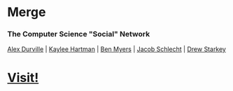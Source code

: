 # Merge

### The Computer Science "Social" Network

[Alex Durville](https://github.com/o080o) | [Kaylee Hartman](https://github.com/KayleeHartman) | [Ben Myers](https://github.com/BenDMyers) | [Jacob Schlecht](https://github.com/Dadadah) | [Drew Starkey](https://github.com/starkeyandhutch)

# [Visit!](http://csokstatemerge.azurewebsites.net/)